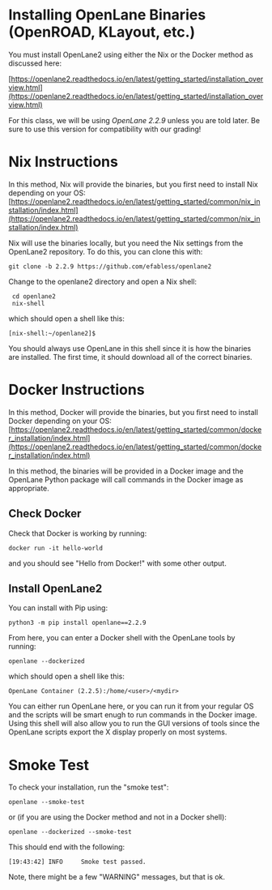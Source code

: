 # Installing OpenLane Binaries (OpenROAD, KLayout, etc.)

You must install OpenLane2 using either the Nix or the Docker method as discussed here:

[https://openlane2.readthedocs.io/en/latest/getting_started/installation_overview.html](https://openlane2.readthedocs.io/en/latest/getting_started/installation_overview.html)

For this class, we will be using *OpenLane 2.2.9* unless you are told later. Be sure to use this 
version for compatibility with our grading!

# Nix Instructions

In this method, Nix will provide the binaries, but you first need to install Nix depending on your OS:
[https://openlane2.readthedocs.io/en/latest/getting_started/common/nix_installation/index.html](https://openlane2.readthedocs.io/en/latest/getting_started/common/nix_installation/index.html)

Nix will use the binaries locally, but you need the Nix settings from the OpenLane2 repository.
To do this, you can clone this with:
```
git clone -b 2.2.9 https://github.com/efabless/openlane2
```

Change to the openlane2 directory and open a Nix shell:
```
 cd openlane2
 nix-shell
```
which should open a shell like this:
```
[nix-shell:~/openlane2]$
```

You should always use OpenLane in this shell since it is how the binaries are installed. 
The first time, it should download all of the correct binaries.

# Docker Instructions

In this method, Docker will provide the binaries, but you first need to install Docker depending on your OS:
[https://openlane2.readthedocs.io/en/latest/getting_started/common/docker_installation/index.html](https://openlane2.readthedocs.io/en/latest/getting_started/common/docker_installation/index.html)

In this method, the binaries will be provided in a Docker image and the
OpenLane Python package will call commands in the Docker image as appropriate.

## Check Docker

Check that Docker is working by running:
```
docker run -it hello-world
```

and you should see "Hello from Docker!" with some other output.

## Install OpenLane2

You can install with Pip using:
```
python3 -m pip install openlane==2.2.9
```

From here, you can enter a Docker shell with the OpenLane tools by running:
```
openlane --dockerized
```
which should open a shell like this:
```
OpenLane Container (2.2.5):/home/<user>/<mydir>
```

You can either run OpenLane here, or you can run it from your regular OS and
the scripts will be smart enugh to run commands in the Docker image. Using this
shell will also allow you to run the GUI versions of tools since the OpenLane
scripts export the X display properly on most systems. 

# Smoke Test

To check your installation, run the "smoke test":
```
openlane --smoke-test
```
or (if you are using the Docker method and not in a Docker shell):
```
openlane --dockerized --smoke-test
```
This should end with the following:
```
[19:43:42] INFO     Smoke test passed.
```
Note, there might be a few "WARNING" messages, but that is ok.

